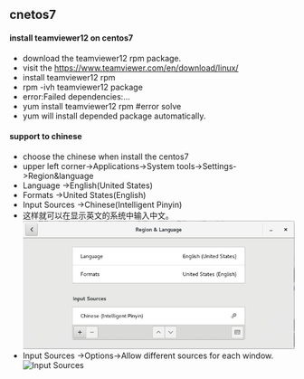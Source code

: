 ## cnetos7
#### install teamviewer12 on centos7
- download the teamviewer12 rpm package.
- visit the https://www.teamviewer.com/en/download/linux/
- install teamviewer12 rpm
- rpm -ivh teamviewer12 package
- error:Failed dependencies:...
- yum install teamviewer12 rpm #error solve
- yum will install depended package automatically.
#### support to chinese
- choose the chinese when install the centos7
- upper left corner->Applications->System tools->Settings->Region&language
- Language ->English(United States)
- Formats ->United States(English)
- Input Sources ->Chinese(Intelligent Pinyin)
- 这样就可以在显示英文的系统中输入中文。  
![Input Sources](image/input.png)
- Input Sources ->Options->Allow different sources for each window.  
![Input Sources](image/imput1.png)